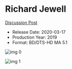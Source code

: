 # Richard Jewell

[Discussion Post](https://www.avsforum.com/threads/bass-eq-for-filtered-movies.2995212/post-59343620)

* Release Date: 2020-03-17
* Production Year: 2019
* Format: BD/DTS-HD MA 5.1

![img 0](https://i.imgur.com/8J6q3sa.jpg)

![img 1](https://i.imgur.com/1UIKqZ7.png)

